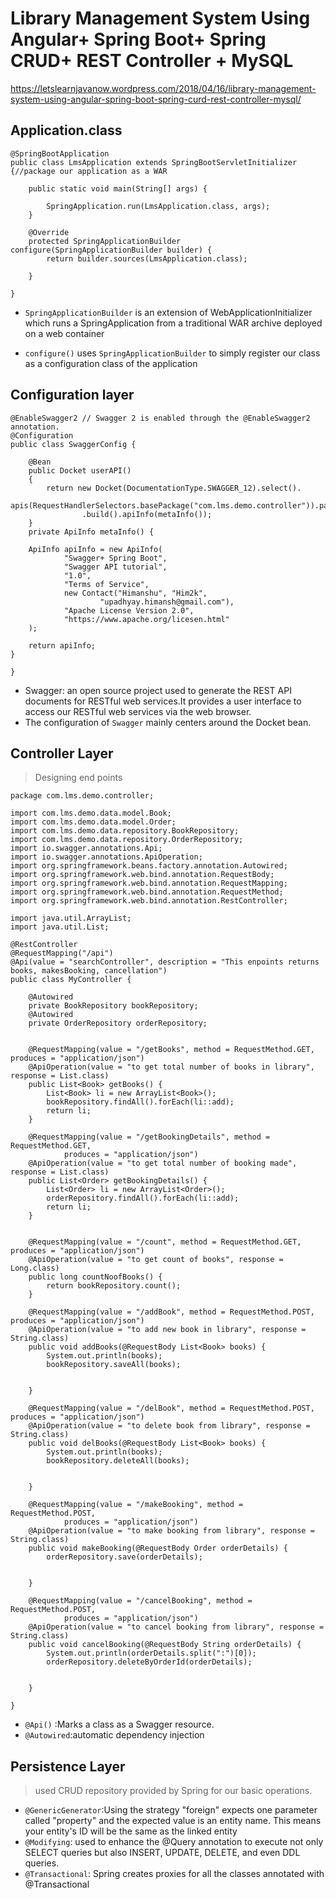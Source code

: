 # Library Management System Using Angular+ Spring Boot+ Spring CRUD+ REST Controller + MySQL

https://letslearnjavanow.wordpress.com/2018/04/16/library-management-system-using-angular-spring-boot-spring-curd-rest-controller-mysql/

## Application.class
```
@SpringBootApplication
public class LmsApplication extends SpringBootServletInitializer {//package our application as a WAR

    public static void main(String[] args) {

        SpringApplication.run(LmsApplication.class, args);
    }

    @Override
    protected SpringApplicationBuilder configure(SpringApplicationBuilder builder) {
        return builder.sources(LmsApplication.class);

    }

}

```
* `SpringApplicationBuilder` is an extension of WebApplicationInitializer which runs a SpringApplication from a traditional WAR archive deployed on a web container

* `configure()` uses `SpringApplicationBuilder` to simply register our class as a configuration class of the application

## Configuration layer
```
@EnableSwagger2 // Swagger 2 is enabled through the @EnableSwagger2 annotation.
@Configuration
public class SwaggerConfig {
	
	@Bean
	public Docket userAPI()
	{
		return new Docket(DocumentationType.SWAGGER_12).select().
				apis(RequestHandlerSelectors.basePackage("com.lms.demo.controller")).paths(PathSelectors.regex("/api.*"))
				.build().apiInfo(metaInfo());
	}
	private ApiInfo metaInfo() {

    ApiInfo apiInfo = new ApiInfo(
            "Swagger+ Spring Boot",
            "Swagger API tutorial",
            "1.0",
            "Terms of Service",
            new Contact("Himanshu", "Him2k",
                    "upadhyay.himansh@gmail.com"),
            "Apache License Version 2.0",
            "https://www.apache.org/licesen.html"
    );

    return apiInfo;
}

}
```
* Swagger: an open source project used to generate the REST API documents for RESTful web services.It provides a user interface to access our RESTful web services via the web browser.
* The configuration of `Swagger` mainly centers around the Docket bean.

## Controller Layer
> Designing end points
```
package com.lms.demo.controller;

import com.lms.demo.data.model.Book;
import com.lms.demo.data.model.Order;
import com.lms.demo.data.repository.BookRepository;
import com.lms.demo.data.repository.OrderRepository;
import io.swagger.annotations.Api;
import io.swagger.annotations.ApiOperation;
import org.springframework.beans.factory.annotation.Autowired;
import org.springframework.web.bind.annotation.RequestBody;
import org.springframework.web.bind.annotation.RequestMapping;
import org.springframework.web.bind.annotation.RequestMethod;
import org.springframework.web.bind.annotation.RestController;

import java.util.ArrayList;
import java.util.List;

@RestController
@RequestMapping("/api")
@Api(value = "searchController", description = "This enpoints returns books, makesBooking, cancellation")
public class MyController {

    @Autowired
    private BookRepository bookRepository;
    @Autowired
    private OrderRepository orderRepository;


    @RequestMapping(value = "/getBooks", method = RequestMethod.GET, produces = "application/json")
    @ApiOperation(value = "to get total number of books in library", response = List.class)
    public List<Book> getBooks() {
        List<Book> li = new ArrayList<Book>();
        bookRepository.findAll().forEach(li::add);
        return li;
    }

    @RequestMapping(value = "/getBookingDetails", method = RequestMethod.GET,
            produces = "application/json")
    @ApiOperation(value = "to get total number of booking made", response = List.class)
    public List<Order> getBookingDetails() {
        List<Order> li = new ArrayList<Order>();
        orderRepository.findAll().forEach(li::add);
        return li;
    }


    @RequestMapping(value = "/count", method = RequestMethod.GET, produces = "application/json")
    @ApiOperation(value = "to get count of books", response = Long.class)
    public long countNoofBooks() {
        return bookRepository.count();
    }

    @RequestMapping(value = "/addBook", method = RequestMethod.POST, produces = "application/json")
    @ApiOperation(value = "to add new book in library", response = String.class)
    public void addBooks(@RequestBody List<Book> books) {
        System.out.println(books);
        bookRepository.saveAll(books);


    }

    @RequestMapping(value = "/delBook", method = RequestMethod.POST, produces = "application/json")
    @ApiOperation(value = "to delete book from library", response = String.class)
    public void delBooks(@RequestBody List<Book> books) {
        System.out.println(books);
        bookRepository.deleteAll(books);


    }

    @RequestMapping(value = "/makeBooking", method = RequestMethod.POST,
            produces = "application/json")
    @ApiOperation(value = "to make booking from library", response = String.class)
    public void makeBooking(@RequestBody Order orderDetails) {
        orderRepository.save(orderDetails);


    }

    @RequestMapping(value = "/cancelBooking", method = RequestMethod.POST,
            produces = "application/json")
    @ApiOperation(value = "to cancel booking from library", response = String.class)
    public void cancelBooking(@RequestBody String orderDetails) {
        System.out.println(orderDetails.split(":")[0]);
        orderRepository.deleteByOrderId(orderDetails);


    }

}
```

* `@Api()` :Marks a class as a Swagger resource.
* `@Autowired`:automatic dependency injection


## Persistence Layer
> used CRUD repository provided by Spring for our basic operations.
* `@GenericGenerator`:Using the strategy "foreign" expects one parameter called "property" and the expected value is an entity name. This means your entity's ID will be the same as the linked entity
*  `@Modifying`: used to enhance the @Query annotation to execute not only SELECT queries but also INSERT, UPDATE, DELETE, and even DDL queries.
*  `@Transactional`: Spring creates proxies for all the classes annotated with @Transactional
